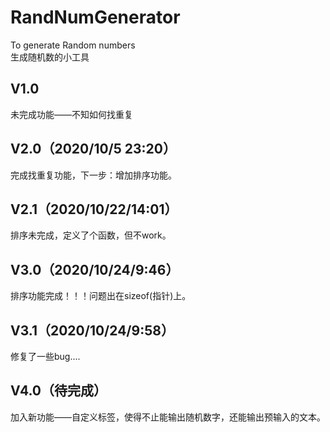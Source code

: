 # RandNumGenerator
To generate Random numbers  
生成随机数的小工具
## V1.0
未完成功能——不知如何找重复
## V2.0（2020/10/5 23:20）
完成找重复功能，下一步：增加排序功能。
## V2.1（2020/10/22/14:01）
排序未完成，定义了个函数，但不work。	
## V3.0（2020/10/24/9:46）
排序功能完成！！！问题出在sizeof(指针)上。	
## V3.1（2020/10/24/9:58）
修复了一些bug....	
## V4.0（待完成）
加入新功能——自定义标签，使得不止能输出随机数字，还能输出预输入的文本。
